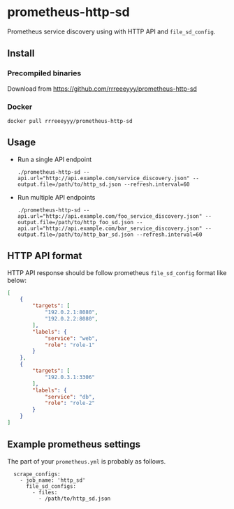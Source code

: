 # prometheus-http-sd

Prometheus service discovery using with HTTP API and `file_sd_config`.

## Install

### Precompiled binaries

Download from https://github.com/rrreeeyyy/prometheus-http-sd

### Docker

```
docker pull rrreeeyyy/prometheus-http-sd
```

## Usage

- Run a single API endpoint

    ```
    ./prometheus-http-sd --api.url="http://api.example.com/service_discovery.json" --output.file=/path/to/http_sd.json --refresh.interval=60
    ```

- Run multiple API endpoints

    ```
    ./prometheus-http-sd --api.url="http://api.example.com/foo_service_discovery.json" --output.file=/path/to/http_foo_sd.json --api.url="http://api.example.com/bar_service_discovery.json" --output.file=/path/to/http_bar_sd.json --refresh.interval=60
    ```

## HTTP API format

HTTP API response should be follow prometheus `file_sd_config` format like below:

```json
[
	{
		"targets": [
			"192.0.2.1:8080",
			"192.0.2.2:8080",
		],
		"labels": {
			"service": "web",
			"role": "role-1"
		}
	},
	{
		"targets": [
			"192.0.3.1:3306"
		],
		"labels": {
			"service": "db",
			"role": "role-2"
		}
	}
]
```

## Example prometheus settings

The part of your `prometheus.yml` is probably as follows.

```
  scrape_configs:
    - job_name: 'http_sd'
      file_sd_configs:
        - files:
          - /path/to/http_sd.json
```
